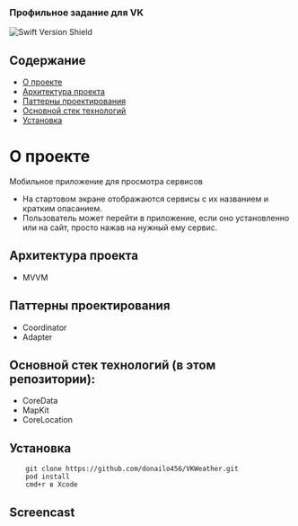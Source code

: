 ### Профильное задание для VK
![Swift Version Shield](https://img.shields.io/badge/Swift%205.9-FA7343?style=flat&logo=swift&logoColor=white)

## Содержание <!-- omit in toc -->

- [О проекте](#о-проекте)
- [Архитектура проекта](#архитектура-проекта)
- [Паттерны проектирования](#паттерны-проектирования)
- [Основной стек технологий](#основной-стек-технологий)
- [Установка](#установка)

# О проекте
Мобильное приложение для просмотра сервисов

- На стартовом экране отображаются сервисы с их названием и кратким опасанием.
- Пользователь может перейти в приложение, если оно установленно или на сайт, просто нажав на нужный ему сервис.

## Архитектура проекта
- MVVM

## Паттерны проектирования 

- Coordinator
- Adapter

## Основной стек технологий (в этом репозитории):

- CoreData
- MapKit
- CoreLocation

## Установка

```
    git clone https://github.com/donailo456/VKWeather.git
    pod install
    cmd+r в Xcode 
```

## Screencast
